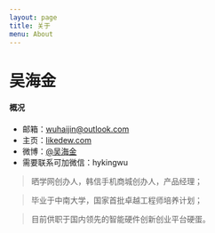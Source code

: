 ```yaml
---
layout: page
title: 关于
menu: About
---
```


吴海金
===

#### 概况

- 邮箱：wuhaijin@outlook.com
- 主页：[likedew.com](http://likedew.com)
- 微博：[@吴海金](http://weibo.com/dream100fly)
- 需要联系可加微信：hykingwu

> 晒学网创办人，韩信手机商城创办人，产品经理；

> 毕业于中南大学，国家首批卓越工程师培养计划；

> 目前供职于国内领先的智能硬件创新创业平台硬蛋。


